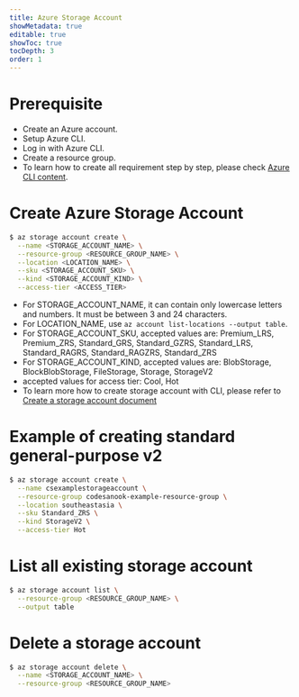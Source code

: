```yaml
---
title: Azure Storage Account
showMetadata: true
editable: true
showToc: true
tocDepth: 3
order: 1
---
```


# Prerequisite
- Create an Azure account.
- Setup Azure CLI.
- Log in with Azure CLI.
- Create a resource group.
- To learn how to create all requirement step by step, please check [Azure CLI content](/cloud-hosting/azure/azure-cli).


# Create Azure Storage Account
```sh
$ az storage account create \
  --name <STORAGE_ACCOUNT_NAME> \
  --resource-group <RESOURCE_GROUP_NAME> \
  --location <LOCATION_NAME> \
  --sku <STORAGE_ACCOUNT_SKU> \
  --kind <STORAGE_ACCOUNT_KIND> \
  --access-tier <ACCESS_TIER>

```
- For STORAGE_ACCOUNT_NAME, it can contain only lowercase letters and numbers. It must be between 3 and 24 characters.
- For LOCATION_NAME, use `az account list-locations --output table`.
- For STORAGE_ACCOUNT_SKU, accepted values are: Premium_LRS, Premium_ZRS, Standard_GRS, Standard_GZRS, Standard_LRS, Standard_RAGRS, Standard_RAGZRS, Standard_ZRS
- For STORAGE_ACCOUNT_KIND, accepted values are: BlobStorage, BlockBlobStorage, FileStorage, Storage, StorageV2
- accepted values for access tier: Cool, Hot
- To learn more how to create storage account with CLI, please refer to [Create a storage account document](https://docs.microsoft.com/en-us/azure/storage/common/storage-account-create?tabs=azure-cli)

# Example of creating standard general-purpose v2

```sh
$ az storage account create \
  --name csexamplestorageaccount \
  --resource-group codesanook-example-resource-group \
  --location southeastasia \
  --sku Standard_ZRS \
  --kind StorageV2 \
  --access-tier Hot
```

# List all existing storage account
```sh
$ az storage account list \
  --resource-group <RESOURCE_GROUP_NAME> \
  --output table
```

# Delete a storage account
```sh
$ az storage account delete \
  --name <STORAGE_ACCOUNT_NAME> \
  --resource-group <RESOURCE_GROUP_NAME>
```
